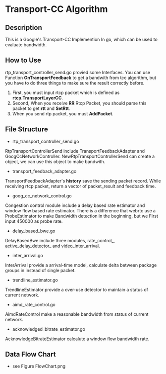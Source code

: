 # Transport-CC Algorithm

## Description
This is a Google's Transport-CC Implemention In go, which can be used to evaluate bandwidth.

## How to Use
rtp_transport_controller_send.go provied some Interfaces.
You can use Function **OnTransportFeedback** to get a bandwith from tcc algorithm, but you have to do three things to make sure the result correctly before. 
1. First, you must input rtcp packet which is defined as **rtcp.TransportLayerCC**. 
2. Second, When you receive **RR** Rtcp Packet, you should parse this packet to get **rtt** and **SetRtt**.
3. When you send rtp packet, you must **AddPacket**.

## File Structure
* rtp_transport_controller_send.go

RtpTransportControllerSend include TransportFeedbackAdapter and GoogCcNetworkController. NewRtpTransportControllerSend can create a object, we can use this object to make bandwith.

* transport_feedback_adapter.go

TransportFeedbackAdapter's **history** save the sending packet record. While receiving rtcp packet, return a vector of packet_result and feedback time.

* goog_cc_network_control.go
 
Congestion control module include a delay based rate estimator and window flow based rate estimator. There is a difference that webrtc use a ProbeEstimator to make Bandwidth detection in the beginning, but we First input 450000 as probe rate.

* delay_based_bwe.go

DelayBasedBwe include three modules, rate_control_, active_delay_detector_ and video_inter_arrival. 

* inter_arrival.go

InterArrival provide a arrival-time model, calculate delta between package groups in instead of single packet.

* trendline_estimator.go

TrendlineEstimator provide a over-use detector to maintain a status of current network.

* aimd_rate_control.go

AimdRateControl make a reasonable bandwidth from status of current network.

* acknowledged_bitrate_estimator.go

AcknowledgeBitrateEstimator calcalute a window flow bandwidth rate.

## Data Flow Chart
* see Figure FlowChart.png

